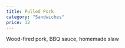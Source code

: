 ```yaml
---
title: Pulled Pork
category: "Sandwiches"
price: 12
---
```


Wood-fired pork, BBQ sauce, homemade slaw